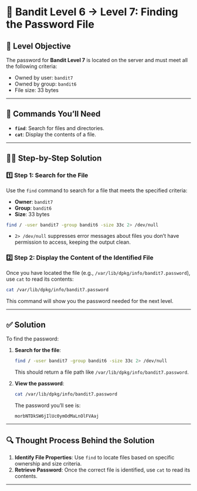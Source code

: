 # 🏁 Bandit Level 6 → Level 7: Finding the Password File

## 🎯 Level Objective
The password for **Bandit Level 7** is located on the server and must meet all the following criteria:

- Owned by user: `bandit7`
- Owned by group: `bandit6`
- File size: 33 bytes

---

## 🔧 Commands You’ll Need

- **`find`**: Search for files and directories.
- **`cat`**: Display the contents of a file.

---

## 🧑‍💻 Step-by-Step Solution

### 1️⃣ Step 1: Search for the File

Use the `find` command to search for a file that meets the specified criteria:

- **Owner**: `bandit7`
- **Group**: `bandit6`
- **Size**: 33 bytes

```bash
find / -user bandit7 -group bandit6 -size 33c 2> /dev/null
```

- `2> /dev/null` suppresses error messages about files you don’t have permission to access, keeping the output clean.

### 2️⃣ Step 2: Display the Content of the Identified File

Once you have located the file (e.g., `/var/lib/dpkg/info/bandit7.password`), use `cat` to read its contents:

```bash
cat /var/lib/dpkg/info/bandit7.password
```

This command will show you the password needed for the next level.

---

## ✅ Solution

To find the password:

1. **Search for the file**:

   ```bash
   find / -user bandit7 -group bandit6 -size 33c 2> /dev/null
   ```

   This should return a file path like `/var/lib/dpkg/info/bandit7.password`.

2. **View the password**:

   ```bash
   cat /var/lib/dpkg/info/bandit7.password
   ```

   The password you’ll see is:

   ```
   morbNTDkSW6jIlUc0ymOdMaLnOlFVAaj
   ```

---

## 🔍 Thought Process Behind the Solution

1. **Identify File Properties**: Use `find` to locate files based on specific ownership and size criteria.
2. **Retrieve Password**: Once the correct file is identified, use `cat` to read its contents.

---



